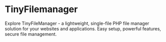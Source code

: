 # TinyFilemanager
Explore TinyFileManager - a lightweight, single-file PHP file manager solution for your websites and applications. Easy setup, powerful features, secure file management.
